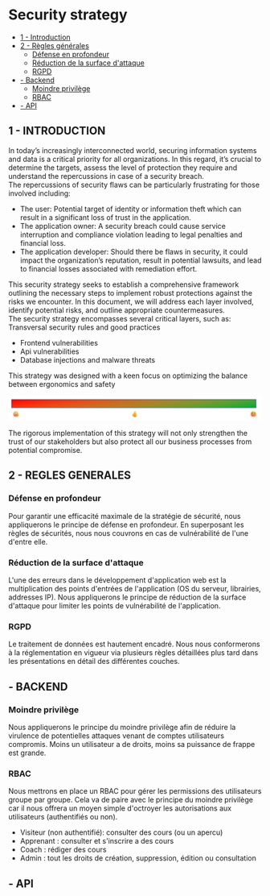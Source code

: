 # Security strategy
- [1 - Introduction](#1---introduction)
- [2 - Règles générales](#2---regles-generales)
    - [Défense en profondeur](#défense-en-profondeur)
    - [Réduction de la surface d'attaque](#réduction-de-la-surface-dattaque)
    - [RGPD](#rgpd)
- [ - Backend](#--backend)
    - [Moindre privilège](#moindre-privilège)
    - [RBAC](#rbac)
- [ - API](#--api)
## 1 - INTRODUCTION

In today’s increasingly interconnected world, securing information systems and data is a critical priority for all organizations. In this regard, it’s crucial to determine the targets, assess the level of protection they require and understand the repercussions in case of a security breach.<br>
The repercussions of security flaws can be particularly frustrating for those involved including:
- The user: Potential target of identity or information theft which can result in a significant loss of trust in the application.
- The application owner: A security breach could cause service interruption and compliance violation leading to legal penalties and financial loss.
- The application developer: Should there be flaws in security, it could impact the organization’s reputation, result in potential lawsuits, and lead to financial losses associated with remediation effort.<br>

This security strategy seeks to establish a comprehensive framework outlining the necessary steps to implement robust protections against the risks we encounter. In this document, we will address each layer involved, identify potential risks, and outline appropriate countermeasures.<br>
The security strategy encompasses several critical layers, such as:
Transversal security rules and good practices
- Frontend vulnerabilities
- Api vulnerabilities
- Database injections and malware threats

This strategy was designed with a keen focus on optimizing the balance between ergonomics and safety


![image](/src/img/barre-intro.png)


The rigorous implementation of this strategy will not only strengthen the trust of our stakeholders but also protect all our business processes from potential compromise.

## 2 - REGLES GENERALES

### Défense en profondeur

Pour garantir une efficacité maximale de la stratégie de sécurité, nous appliquerons le principe de défense en profondeur. En superposant les règles de sécurités, nous nous couvrons en cas de vulnérabilité de l'une d'entre elle.

### Réduction de la surface d'attaque

L'une des erreurs dans le développement d'application web est la multiplication des points d'entrées de l'application (OS du serveur, librairies, addresses IP). Nous appliquerons le principe de réduction de la surface d'attaque pour limiter les points de vulnérabilité de l'application.

### RGPD

Le traitement de données est hautement encadré. Nous nous conformerons à la réglementation en vigueur via plusieurs règles détaillées plus tard dans les présentations en détail des différentes couches. 

## - BACKEND

### Moindre privilège

Nous appliquerons le principe du moindre privilège afin de réduire la virulence de potentielles attaques venant de comptes utilisateurs compromis. Moins un utilisateur a de droits, moins sa puissance de frappe est grande.

### RBAC

Nous mettrons en place un RBAC pour gérer les permissions des utilisateurs groupe par groupe. Cela va de paire avec le principe du moindre privilège car il nous offrera un moyen simple d'octroyer les autorisations aux utilisateurs (authentifiés ou non).
- Visiteur (non authentifié): consulter des cours (ou un apercu)
- Apprenant : consulter et s'inscrire a des cours
- Coach : rédiger des cours
- Admin : tout les droits de création, suppression, édition ou consultation

## - API
